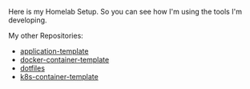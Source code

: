 Here is my Homelab Setup. So you can see how I'm using the tools I'm developing.

My other Repositories:
- [application-template](https://github.com/SoniiiT/application-template)
- [docker-container-template](https://github.com/SoniiiT/docker-container-template)
- [dotfiles](https://github.com/SoniiiT/dotfiles)
- [k8s-container-template](https://github.com/SoniiiT/k8s-container-template)